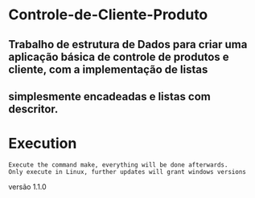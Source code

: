 # Controle-de-Cliente-Produto

## Trabalho de estrutura de Dados para criar uma aplicação básica de controle de produtos e cliente, com a implementação de listas 
##  simplesmente encadeadas e listas com descritor.
 
# Execution

	Execute the command make, everything will be done afterwards.
	Only execute in Linux, further updates will grant windows versions

 versão 1.1.0
